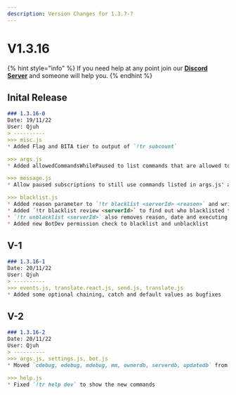 ```yaml
---
description: Version Changes for 1.3.?-?
---
```


# V1.3.16

{% hint style="info" %}
If you need help at any point join our [**Discord Server**](https://discord.gg/mgNR64R) and someone will help you.
{% endhint %}

## Inital Release

```markdown
### 1.3.16-0
Date: 19/11/22
User: Qjuh
> ----------
>>> misc.js
* Added Flag and BITA tier to output of `!tr subcount`

>>> args.js
* Added allowedCommandsWhilePaused to list commands that are allowed to be used with paused subscriptions

>>> message.js
* Allow paused subscriptions to still use commands listed in args.js' allowedCommandsWhilePaused

>>> blacklist.js
* Added reason parameter to `!tr blacklist <serverId> <reason>` and write reason, date and executing user to the database
* Added ´!tr blacklist review <serverId>` to find out who blacklisted the server, when and why
* `!tr unblacklist <serverId>` also removes reason, date and executing user from db
* Added new BotDev permission check to blacklist and unblacklist

```

## V-1

```markdown
### 1.3.16-1
Date: 20/11/22
User: Qjuh
> ----------
>>> events.js, translate.react.js, send.js, translate.js
* Added some optional chaining, catch and default values as bugfixes
```

## V-2

```markdown
### 1.3.16-2
Date: 20/11/22
User: Qjuh
> ----------
>>> args.js, settings.js, bot.js
* Moved `cdebug, edebug, mdebug, mm, ownerdb, serverdb, updatedb` from `settings.js` to `bot.js` and by that to `!tr bot ...`

>>> help.js
* Fixed `!tr help dev` to show the new commands
```
